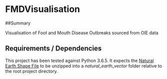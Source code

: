 # FMDVisualisation

##Summary

Visualisation of Foot and Mouth Disease Outbreaks sourced from OIE data

## Requirements / Dependencies

This project has been tested against Python 3.6.5.
It expects the [Natural Earth Shape File](http://naciscdn.org/naturalearth/packages/natural_earth_vector.zip) to be 
unzipped into a *natural_earth_vector* folder relative to the root project directory.

